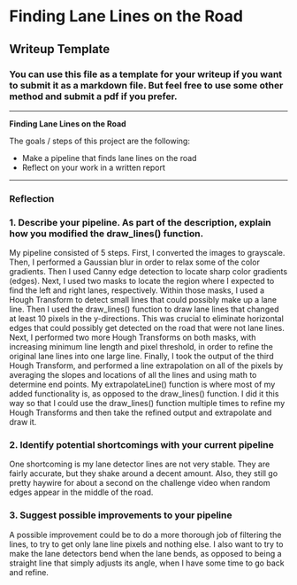# **Finding Lane Lines on the Road** 

## Writeup Template

### You can use this file as a template for your writeup if you want to submit it as a markdown file. But feel free to use some other method and submit a pdf if you prefer.

---

**Finding Lane Lines on the Road**

The goals / steps of this project are the following:
* Make a pipeline that finds lane lines on the road
* Reflect on your work in a written report

---

### Reflection

### 1. Describe your pipeline. As part of the description, explain how you modified the draw_lines() function.

My pipeline consisted of 5 steps. First, I converted the images to grayscale. Then, I performed a Gaussian blur in order to relax some of the color gradients. Then I used Canny edge detection to locate sharp color gradients (edges). Next, I used two masks to locate the region where I expected to find the left and right lanes, respectively. Within those masks, I used a Hough Transform to detect small lines that could possibly make up a lane line. Then I used the draw_lines() function to draw lane lines that changed at least 10 pixels in the y-directions. This was crucial to eliminate horizontal edges that could possibly get detected on the road that were not lane lines. Next, I performed two more Hough Transforms on both masks, with increasing minimum line length and pixel threshold, in order to refine the original lane lines into one large line. Finally, I took the output of the third Hough Transform, and performed a line extrapolation on all of the pixels by averaging the slopes and locations of all the lines and using math to determine end points. My extrapolateLine() function is where most of my added functionality is, as opposed to the draw_lines() function. I did it this way so that I could use the draw_lines() function multiple times to refine my Hough Transforms and then take the refined output and extrapolate and draw it.


### 2. Identify potential shortcomings with your current pipeline


One shortcoming is my lane detector lines are not very stable. They are fairly accurate, but they shake around a decent amount. Also, they still go pretty haywire for about a second on the challenge video when random edges appear in the middle of the road.


### 3. Suggest possible improvements to your pipeline

A possible improvement could be to do a more thorough job of filtering the lines, to try to get only lane line pixels and nothing else. I also want to try to make the lane detectors bend when the lane bends, as opposed to being a straight line that simply adjusts its angle, when I have some time to go back and refine.
